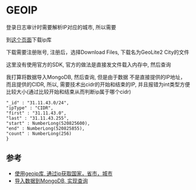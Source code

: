 # GEOIP

登录日志审计时需要解析IP对应的城市, 所以需要

到[这个页面](https://dev.maxmind.com/geoip/geoip2/geolite2/)下载ip库

下载需要注册账号, 注册后，选择Download Files, 下载名为GeoLite2 City的文件

这里没有使用官方的SDK, 官方的做法是直接发文件载入内存中, 然后查询

我打算将数据导入MongoDB, 然后查询, 但是由于数据 不是直接提供的IP地址，而且提供的CIDR,
所以, 需要技术出cidr的开始和结束的IP, 并且报错为int类型方便比较大小(通过比较开始和结束从而判断ip属于哪个cidr)
```
"_id" : "31.11.43.0/24",
"ipType" : "CIDR",
"first" : "31.11.43.0",
"last" : "31.11.43.255",
"start" : NumberLong(520825600),
"end" : NumberLong(520825855),
"count" : NumberLong(256)
}
```

## 参考

+ [使用geoip库, 通过ip获取国家，省市，城市](http://www.fecmall.com/topic/806)
+ [导入数据到MongoDB, 实现查询](http://www.kode12.com/kode12/mongodb/store-compare-ip-address-mongodb-study/)